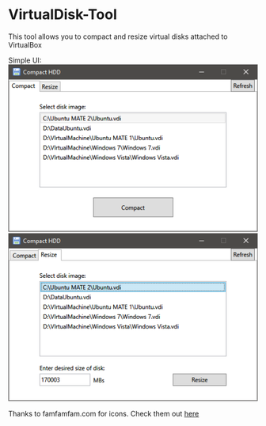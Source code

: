 # VirtualDisk-Tool
This tool allows you to compact and resize virtual disks attached to VirtualBox

Simple UI:  
![UI1](https://raw.githubusercontent.com/LGaljo/VirtualDisk-Tool/master/readme/ui1.png)  
![UI2](https://raw.githubusercontent.com/LGaljo/VirtualDisk-Tool/master/readme/ui2.png)  

Thanks to famfamfam.com for icons. Check them out [here](http://www.famfamfam.com/lab/icons/silk/)